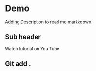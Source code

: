 # Demo

Adding Description to read me markkdown

## Sub header

Watch tutorial on You Tube

## Git add .